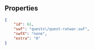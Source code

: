 # <no name available>

<no description available>

## Properties

```json
{
    "id": 61,
    "swf": "quests\/quest-ratwar.swf",
    "swfX": "none",
    "extra": "0"
}
```

